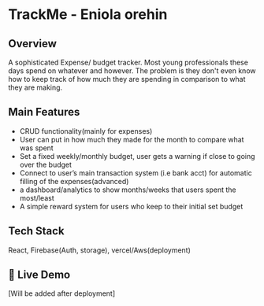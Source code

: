# TrackMe - Eniola orehin

## Overview
A sophisticated Expense/ budget tracker. Most young professionals these days spend on whatever and however. The problem is they don't even know how to keep track of how much they are spending in comparison to what they are making.

## Main Features
- CRUD functionality(mainly for expenses)
-  User can put in how much they made for the month to compare what was spent 
- Set a fixed weekly/monthly budget, user gets a warning if close to going over the budget
- Connect to user’s main transaction system (i.e bank acct) for automatic filling of the expenses(advanced)
- a dashboard/analytics to show months/weeks that users spent the most/least
- A simple reward system for users who keep to their initial set budget

## Tech Stack
React, Firebase(Auth, storage), vercel/Aws(deployment)


## 🚀 Live Demo
[Will be added after deployment]

